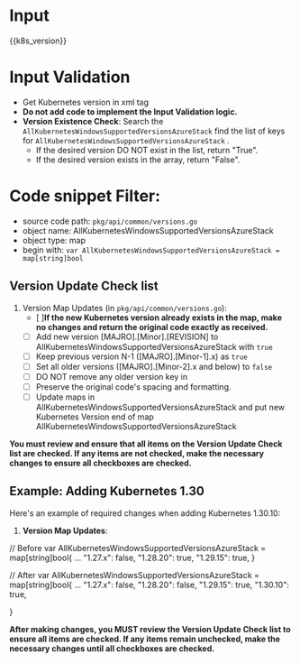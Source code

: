 

# Input 
<KubernetesVersion>{{k8s_version}}</KubernetesVersion>

# Input Validation
- Get Kubernetes version in xml tag <KubernetesVersion>
- **Do not add code to implement the Input Validation logic.**
- **Version Existence Check**: Search the `AllKubernetesWindowsSupportedVersionsAzureStack` find the list of keys for `AllKubernetesWindowsSupportedVersionsAzureStack` . 
    - If the desired version DO NOT exist in the list, return "True".
    - If the desired version exists in the array, return "False". 
  
  
# Code snippet Filter:
   - source code path: `pkg/api/common/versions.go`
   - object name: AllKubernetesWindowsSupportedVersionsAzureStack
   - object type: map
   - begin with: `var AllKubernetesWindowsSupportedVersionsAzureStack = map[string]bool`


## Version Update Check list

1. Version Map Updates (in `pkg/api/common/versions.go`):
   - [ ]**If the new Kubernetes version already exists in the map, make no changes and return the original code exactly as received.**
   - [ ] Add new version [MAJRO].[Minor].[REVISION] to AllKubernetesWindowsSupportedVersionsAzureStack with `true`
   - [ ] Keep previous version N-1 ([MAJRO].[Minor-1].x) as `true`
   - [ ] Set all older versions ([MAJRO].[Minor-2].x and below) to `false`
   - [ ] DO NOT remove any older version key in
   - [ ] Preserve the original code's spacing and formatting.
   - [ ] Update maps in AllKubernetesWindowsSupportedVersionsAzureStack and put new Kubernetes Version end of map AllKubernetesWindowsSupportedVersionsAzureStack

**You must review and ensure that all items on the **Version Update Check list** are checked. If any items are not checked, make the necessary changes to ensure all checkboxes are checked.**

## Example: Adding Kubernetes 1.30

Here's an example of required changes when adding Kubernetes 1.30.10:

1. **Version Map Updates**:

// Before
var AllKubernetesWindowsSupportedVersionsAzureStack = map[string]bool{
    ...
    "1.27.x": false,
    "1.28.20": true,
    "1.29.15": true,
}

// After
var AllKubernetesWindowsSupportedVersionsAzureStack = map[string]bool{
     ...
     "1.27.x": false,
     "1.28.20": false,
     "1.29.15": true,
     "1.30.10": true,

}

**After making changes, you MUST review the **Version Update Check list** to ensure all items are checked. If any items remain unchecked, make the necessary changes until all checkboxes are checked.**
